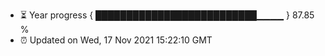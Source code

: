 - ⏳ Year progress { ██████████████████████████▁▁▁▁ } 87.85 %
- ⏰ Updated on Wed, 17 Nov 2021 15:22:10 GMT

